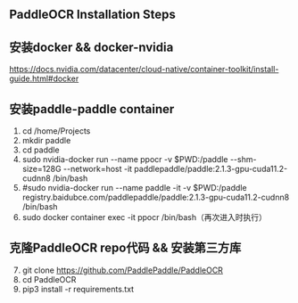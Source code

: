 ## PaddleOCR Installation Steps

## 安装docker && docker-nvidia
https://docs.nvidia.com/datacenter/cloud-native/container-toolkit/install-guide.html#docker

## 安装paddle-paddle container
1. cd /home/Projects
2. mkdir paddle
3. cd paddle
4. sudo nvidia-docker run --name ppocr -v $PWD:/paddle --shm-size=128G --network=host -it paddlepaddle/paddle:2.1.3-gpu-cuda11.2-cudnn8 /bin/bash
5. #sudo nvidia-docker run --name paddle -it -v $PWD:/paddle registry.baidubce.com/paddlepaddle/paddle:2.1.3-gpu-cuda11.2-cudnn8 /bin/bash
6. sudo docker container exec -it ppocr /bin/bash（再次进入时执行）

## 克隆PaddleOCR repo代码 && 安装第三方库
7. git clone https://github.com/PaddlePaddle/PaddleOCR
8. cd PaddleOCR
9. pip3 install -r requirements.txt

